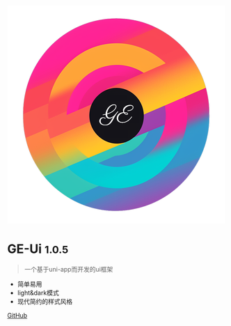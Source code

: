 ![logo](./images/logo-circle-500.png)

# GE-Ui <small>1.0.5</small>

> 一个基于uni-app而开发的ui框架

- 简单易用
- light&dark模式
- 现代简约的样式风格

[GitHub](https://github.com/jamechou/geui/)